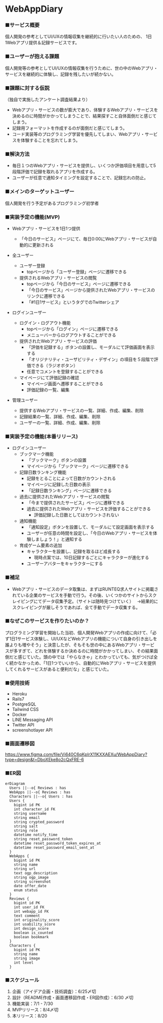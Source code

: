 # WebAppDiary

### ■サービス概要
個人開発の参考としてUI/UXの情報収集を継続的に行いたい人のための、
1日1Webアプリ提供＆記録サービスです。

### ■ユーザーが抱える課題
個人開発等の参考としてUI/UXの情報収集を行うために、世の中のWebアプリ・サービスを継続的に体験し、記録を残したいが続かない。

### ■課題に対する仮説
（独自で実施したアンケート調査結果より）
- Webアプリ・サービスの数が膨大であり、体験するWebアプリ・サービスを決めるのに時間がかかってしまうことで、結果探すこと自体面倒だと感じてしまう。
- 記録用フォーマットを作成するのが面倒だと感じてしまう。
- コード実装等のプログラミング学習を優先してしまい、Webアプリ・サービスを体験することを忘れてしまう。

### ■解決方法
- 毎日１つのWebアプリ・サービスを提供し、いくつか評価項目を用意して5段階評価で記録を取れるアプリを作成する。
- ユーザーが任意で通知タイミングを設定することで、記録忘れの防止。

### ■メインのターゲットユーザー
個人開発を行う予定があるプログラミング初学者

### ■実装予定の機能(MVP)
- Webアプリ・サービスを1日1つ提供
    - 「今日のサービス」ページにて、毎日0:00にWebアプリ・サービスが自動的に更新される

- 全ユーザー
	- ユーザー登録
		- topページから「ユーザー登録」ページに遷移できる
	- 提供されるWebアプリ・サービスの閲覧
		- topページから「今日のサービス」ページに遷移できる
		- 「今日のサービス」ページから提供されたWebアプリ・サービスのリンクに遷移できる
		- 「#1日1サービス」というタグでのTwitterシェア

- ログインユーザー
	- ログイン・ログアウト機能
		- topページから「ログイン」ページに遷移できる
		- メニューバーからログアウトすることができる
	- 提供されたWebアプリ・サービスの評価
		- 「評価を記録する」ボタンの設置し、モーダルにて評価画面を表示する
		- 「オリジナリティ・ユーザビリティ・デザイン」の項目を５段階で評価できる（ラジオボタン）
		- 任意でコメントを登録することができる
	- マイページにて評価記録の確認
		- マイページ画面へ遷移することができる
		- 評価記録の一覧、編集
　
- 管理ユーザー
	- 提供するWebアプリ・サービスの一覧、詳細、作成、編集、削除
	- 記録結果の一覧、詳細、作成、編集、削除
	- ユーザーの一覧、詳細、作成、編集、削除

### ■実装予定の機能(本番リリース)
- ログインユーザー
	- ブックマーク機能
		- 「ブックマーク」ボタンの設置
		- マイページから「ブックマーク」ページに遷移できる
	- 記録日数ランキング機能
		- 記録をとることによって日数がカウントされる
		- マイページに記録した日数の表示
		- 「記録日数ランキング」ページに遷移できる
	- 過去に提供されたWebアプリ・サービスの閲覧
		- 「今まで提供されたサービス」ページに遷移できる
		- 過去に提供されたWebアプリ・サービスを評価することができる
			- 評価記録した日数としてはカウントされない
	- 通知機能
		- 「通知設定」ボタンを設置して、モーダルにて設定画面を表示する
		- ユーザーが任意の時間を設定し、「今日のWebアプリ・サービスを体験しましょう！」と通知する
	- 育成ゲーム要素の追加
		- キャラクターを設置し、記録を取るほど成長する
			- 現時点案では、10日記録するごとにキャラクターが進化する
		- ユーザーアバターをキャラクターにする

### ■補足
- Webアプリ・サービスのデータ取集は、まずはRUNTEQ求人サイトに掲載されている企業のサービスを手動で行う。その後、いくつかのサイトからスクレイピングにてデータ収集予定。（サイトは随時見つけていく）　
→結果的にスクレイピングが厳しそうであれば、全て手動でデータ収集する。

### ■なぜこのサービスを作りたいのか？
プログラミング学習を開始した当初、個人開発Webアプリの作成に向けて、「必ず1日1サービス体験し、UI/UXなどWebアプリの機能について自身の引き出しを誰よりも増やそう」と決意したが、そもそも世の中にあるWebアプリ・サービスが多すぎて、どれを体験するか決めるのに時間がかかってしまい、その結果面倒だと感じていた。頭の中では「やらなきゃ」とわかっていても、気がつけば全く続かなかっため、「1日1つでいいから、自動的にWebアプリ・サービスを提供してくれるサービスがあると便利だな」と感じていた。

### ■使用技術
- Heroku
- Rails7
- PostgreSQL
- Tailwind CSS
- Docker
- LINE Messaging API
- Twitter API
- screenshotlayer API

### ■画面遷移図
https://www.figma.com/file/Vi640C6qKpIrX11KXXAEXu/WebAppDiary?type=design&t=DboXEke8o2cQxFRE-6

### ■ER図
```mermaid
erDiagram
  Users ||--o{ Reviews : has
  WebApps ||--o{ Reviews : has
  Characters ||--o{ Users : has
  Users {
	bigint id PK
	int character_id FK
	string username
	string email
	string crypted_password
	string salt
	string role
	datetime notify_time
	string reset_password_token
	datetime reset_password_token_expires_at
	datetime reset_password_email_sent_at
  }
  WebApps {
	bigint id PK
	string name
	string url
	text ogp_description
	string ogp_image
	string screenshot
	date offer_date
	enum status
  }
  Reviews {
	bigint id PK
	int user_id FK
	int webapp_id FK
	text comment
	int originality_score
	int usability_score
	int design_score
	boolean is_counted
	boolean bookmark
  }
  Characters {
	bigint id PK
	string name
	string image
	int level
  }
```

### ■スケジュール
1. 企画（アイデア企画・技術調査）：6/25〆切 　
2. 設計（README作成・画面遷移図作成・ER図作成）：6/30 〆切
3. 機能実装：7/1 - 7/30
4. MVPリリース：8/4〆切
5. 本リリース：8/20
